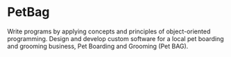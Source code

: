 # PetBag
 Write programs by applying concepts and principles of object-oriented programming. Design and develop custom software for a local pet boarding and grooming business, Pet Boarding and Grooming (Pet BAG).
